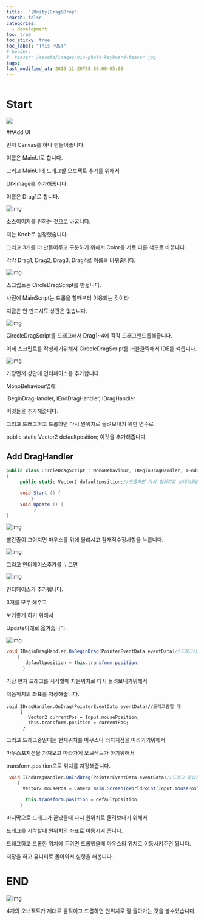 ```yaml
---
title:  "[Unity]Drag&Drop"
search: false
categories: 
  - development
toc: true
toc_sticky: true
toc_label: "This POST"
# header:
#  teaser: /assets/images/bio-photo-keyboard-teaser.jpg
tags:
last_modified_at: 2019-11-20T08:06:00-05:00
---
```


```

```

# Start



![](http://cfile21.uf.tistory.com/image/994A8B335A2A37290945C3)





##Add UI

먼저 Canvas를 하나 만들어줍니다.

이름은 MainUI로 합니다.



그리고 MainUI에 드래그할 오브젝트 추가를 위해서

UI>Image를 추가해줍니다.

이름은 Drag1로 합니다.



![img](http://cfile26.uf.tistory.com/image/994B23335A2A37282002E5)



소스이미지를 원하는 것으로 바꿉니다.

저는 Knob로 설정했습니다.



그리고 3개를 더 만들어주고 구분하기 위해서 Color를 서로 다른 색으로 바꿉니다.

각각 Drag1, Drag2, Drag3, Drag4로 이름을 바꿔줍니다.



![img](http://cfile30.uf.tistory.com/image/99C6F3335A2A372805EF76)



스크립트는 CircleDragScript를 만듧니다.

사진에 MainScript는 드롭을 할때부터 이용되는 것이라

지금은 안 만드셔도 상관은 없습니다.



![img](http://cfile10.uf.tistory.com/image/9920F4335A2A37292EDDB9)



CirecleDragScript를 드래그해서 Drag1~4에 각각 드래그앤드롭해줍니다.



이제 스크립트를 작성하기위해서 CirecleDragScript를 더블클릭해서 IDE를 켜줍니다.



![img](http://cfile26.uf.tistory.com/image/99CAEE335A2A3728340B18)



가장먼저 상단에 인터페이스를 추가합니다.

MonoBehaviour옆에 

IBeginDragHandler, IEndDragHandler, IDragHandler 

이것들을 추가해줍니다.



그리고 드래그하고 드롭하면 다시 원위치로 돌려보내기 위한 변수로

public static Vector2 defaultposition; 이것을 추가해줍니다.



## Add DragHandler

```c#
public class CircleDragScript : MonoBehaviour, IBeginDragHandler, IEndDragHandler, IDragHandler
{
     public static Vector2 defaultposition;//드롭하면 다시 원위치로 보내기위한 변수

     void Start () {
         }
     void Update () {
          }
}
```

![img](http://cfile10.uf.tistory.com/image/99A339335A2A372821BCCB)



빨간줄이 그어지면 마우스를 위에 올리시고 잠재적수정사항을 누릅니다.

![img](http://cfile30.uf.tistory.com/image/99430B335A2A372931785A)

그리고 인터페이스추가를 누르면

![img](http://cfile21.uf.tistory.com/image/99AD67335A2A372937B11F)



인터페이스가 추가됩니다.

3개를 모두 해주고

보기좋게 하기 위해서 

Update아래로 옮겨줍니다.

![img](http://cfile6.uf.tistory.com/image/99AE55335A2A3729238840)



```c#
void IBeginDragHandler.OnBeginDrag(PointerEventData eventData)//드래그시작할 때
    {
       defaultposition = this.transform.position;
      }
```

가장 먼저 드래그를 시작할때 처음위치로 다시 돌려보내기위해서

처음위치의 좌표를 저장해줍니다.

```
void IDragHandler.OnDrag(PointerEventData eventData)//드래그중일 때
     {
        Vector2 currentPos = Input.mousePosition;
        this.transform.position = currentPos;
      }
```

그리고 드래그중일때는 현재위치를 마우스나 터치지점을 따라가기위해서

마우스포지션을 가져오고 따라가게 오브젝트가 하기위해서

transform.position으로 위치를 지정해줍니다.



```c#
 void IEndDragHandler.OnEndDrag(PointerEventData eventData)//드래그 끝났을 때
    {
      Vector2 mousePos = Camera.main.ScreenToWorldPoint(Input.mousePosition);

       this.transform.position = defaultposition;
     }
```

마지막으로 드래그가 끝났을때 다시 원위치로 돌려보내기 위해서

드래그를 시작할때 원위치의 좌표로 이동시켜 줍니다.



드래그하고 드롭한 위치에 두려면 드롭했을때 마우스의 위치로 이동시켜주면 됩니다.





저장을 하고 유니티로 돌아와서 실행을 해봅니다.

# END



![img](http://cfile28.uf.tistory.com/image/99E31E335A2A372935C15F)



4개의 오브젝트가 제대로 움직이고 드롭하면 원위치로 잘 돌아가는 것을 볼수있습니다.

```alias

```